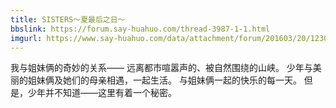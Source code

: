 ```yaml
---
title: SISTERS～夏最后之日～
bbslink: https://forum.say-huahuo.com/thread-3987-1-1.html
imgurl: https://www.say-huahuo.com/data/attachment/forum/201603/20/123053iglg2gdo1gkx1hx2.jpg
---
```


我与姐妹俩的奇妙的关系——
远离都市喧嚣声的、被自然围绕的山峡。
少年与美丽的姐妹俩及她们的母亲相遇，一起生活。
与姐妹俩一起的快乐的每一天。
但是，少年并不知道——这里有着一个秘密。<!--more-->
